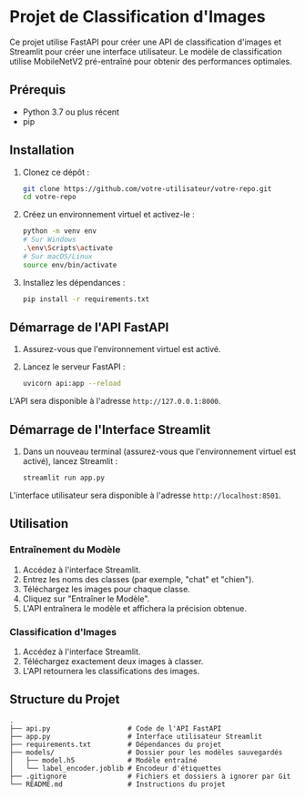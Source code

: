 # Projet de Classification d'Images

Ce projet utilise FastAPI pour créer une API de classification d'images et Streamlit pour créer une interface utilisateur. Le modèle de classification utilise MobileNetV2 pré-entraîné pour obtenir des performances optimales.

## Prérequis

- Python 3.7 ou plus récent
- pip

## Installation

1. Clonez ce dépôt :

    ```bash
    git clone https://github.com/votre-utilisateur/votre-repo.git
    cd votre-repo
    ```

2. Créez un environnement virtuel et activez-le :

    ```bash
    python -m venv env
    # Sur Windows
    .\env\Scripts\activate
    # Sur macOS/Linux
    source env/bin/activate
    ```

3. Installez les dépendances :

    ```bash
    pip install -r requirements.txt
    ```

## Démarrage de l'API FastAPI

1. Assurez-vous que l'environnement virtuel est activé.
2. Lancez le serveur FastAPI :

    ```bash
    uvicorn api:app --reload
    ```

L'API sera disponible à l'adresse `http://127.0.0.1:8000`.

## Démarrage de l'Interface Streamlit

1. Dans un nouveau terminal (assurez-vous que l'environnement virtuel est activé), lancez Streamlit :

    ```bash
    streamlit run app.py
    ```

L'interface utilisateur sera disponible à l'adresse `http://localhost:8501`.

## Utilisation

### Entraînement du Modèle

1. Accédez à l'interface Streamlit.
2. Entrez les noms des classes (par exemple, "chat" et "chien").
3. Téléchargez les images pour chaque classe.
4. Cliquez sur "Entraîner le Modèle".
5. L'API entraînera le modèle et affichera la précision obtenue.

### Classification d'Images

1. Accédez à l'interface Streamlit.
2. Téléchargez exactement deux images à classer.
3. L'API retournera les classifications des images.

## Structure du Projet

```plaintext
.
├── api.py                   # Code de l'API FastAPI
├── app.py                   # Interface utilisateur Streamlit
├── requirements.txt         # Dépendances du projet
├── models/                  # Dossier pour les modèles sauvegardés
│   ├── model.h5             # Modèle entraîné
│   └── label_encoder.joblib # Encodeur d'étiquettes
├── .gitignore               # Fichiers et dossiers à ignorer par Git
└── README.md                # Instructions du projet
